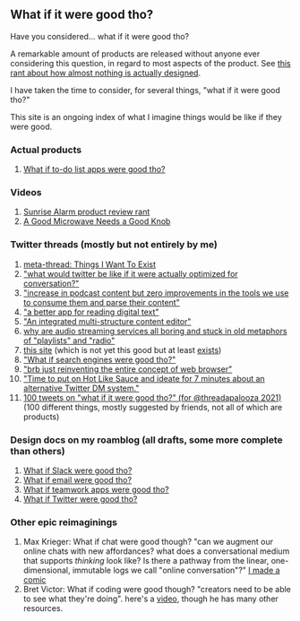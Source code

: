 ## What if it were good tho?

Have you considered... what if it were good tho?

A remarkable amount of products are released without anyone ever considering this question, in regard to most aspects of the product. See [this rant about how almost nothing is actually designed](https://twitter.com/Malcolm_Ocean/status/1368295691185909764).

I have taken the time to consider, for several things, "what if it were good tho?"

This site is an ongoing index of what I imagine things would be like if they were good.

### Actual products

1. [What if to-do list apps were good tho?](https://complice.co/?utm_source=whatifitweregoodtho&utm_medium=whatifitweregoodtho&utm_content=link)

### Videos

1. [Sunrise Alarm product review rant](https://www.youtube.com/watch?v=VCyQujRZoEs)
2. [A Good Microwave Needs a Good Knob](https://www.youtube.com/watch?v=qy6BOQLo4XA)

### Twitter threads (mostly but not entirely by me)

1. [meta-thread: Things I Want To Exist](https://twitter.com/Malcolm_Ocean/status/1151673122879352839)
2. ["what would twitter be like if it were actually optimized for conversation?"](https://twitter.com/Malcolm_Ocean/status/1151672290150703104)
3. ["increase in podcast content but zero improvements in the tools we use to consume them and parse their content"](https://twitter.com/PorterhouseMD/status/1102413889763913728)
4. ["a better app for reading digital text"](https://twitter.com/Malcolm_Ocean/status/1151668196031774720)
5. ["An integrated multi-structure content editor"](https://twitter.com/Malcolm_Ocean/status/1156423522836766721)
6. [why are audio streaming services all boring and stuck in old metaphors of "playlists" and "radio"](https://twitter.com/Malcolm_Ocean/status/1274815465920004097)
7. [this site](https://twitter.com/Malcolm_Ocean/status/1436785606701436928) (which is not yet this good but at least [exists](https://twitter.com/visakanv/status/1447442956789501954))
8. ["What if search engines were good tho?"](https://twitter.com/Malcolm_Ocean/status/1436514512622874626)
9. ["brb just reinventing the entire concept of web browser"](https://twitter.com/Malcolm_Ocean/status/1343323761991241729)
10. ["Time to put on Hot Like Sauce and ideate for 7 minutes about an alternative Twitter DM system."](https://twitter.com/Malcolm_Ocean/status/1405067165133246467)
11. [100 tweets on "what if it were good tho?" (for @threadapalooza 2021)](https://twitter.com/Malcolm_Ocean/status/1466505140219744261) (100 different things, mostly suggested by friends, not all of which are products)

### Design docs on my roamblog (all drafts, some more complete than others)

1. [What if Slack were good tho?](https://www.intertwingled.blog/#/app/malcolmocean/page/Tbh3Tm5ju)
2. [What if email were good tho?](https://www.intertwingled.blog/#/app/malcolmocean/page/PYGImrOGs)
3. [What if teamwork apps were good tho?](https://www.intertwingled.blog/#/app/malcolmocean/page/Styq-hx5Z)
4. [What if Twitter were good tho?](https://www.intertwingled.blog/#/app/malcolmocean/page/4GnGMR9Jw)

### Other epic reimaginings

1. Max Krieger: What if chat were good though? "can we augment our online chats with new affordances? what does a conversational medium that supports *thinking* look like? Is there a pathway from the linear, one-dimensional, immutable logs we call "online conversation"?" [I made a comic](https://a9.io/glue-comic/)
2. Bret Victor: What if coding were good though? "creators need to be able to see what they're doing". here's a [video](https://www.programmingtalks.org/talk/inventing-on-principle), though he has many other resources.
